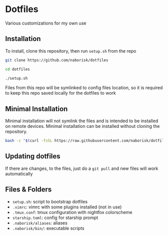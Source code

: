 # Dotfiles
Various customizations for my own use

## Installation
To install, clone this repository, then run `setup.sh` from the repo
```sh
git clone https://github.com/naborisk/dotfiles

cd dotfiles

./setup.sh
```

Files from this repo will be symlinked to config files location, so it is required to keep this repo saved locally for the dotfiles to work

## Minimal Installation
Minimal installation will not symlink the files and is intended to be installed on remote devices. Minimal installation can be installed without cloning the repository.

```sh 
bash -c "$(curl -fsSL https://raw.githubusercontent.com/naborisk/dotfiles/main/setup-min.sh)"
```

## Updating dotfiles
If there are changes, to the files, just do a `git pull` and new files will work automatically

## Files & Folders
- `setup.sh`: script to bootstrap dotfiles
- `.vimrc`: vimrc with some plugins installed (not in use)
- `.tmux.conf`: tmux configuration with nightfox colorscheme
- `starship.toml`: config for starship prompt
- `.naborisk/aliases`: aliases
- `.naborisk/bin/`: executable scripts
